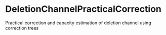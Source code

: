 DeletionChannelPracticalCorrection
==================================

Practical correction and capacity estimation of deletion channel using correction trees 
